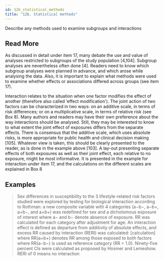 ```yaml
---
id: 12b_statistical_methods
title: "12b. Statistical methods"
---
```

Describe any methods used to examine subgroups and interactions



## Read More

As discussed in detail under item 17, many debate the use and value of analyses restricted to subgroups of the study population [4,104]. Subgroup analyses are nevertheless often done [4]. Readers need to know which subgroup analyses were planned in advance, and which arose while analysing the data. Also, it is important to explain what methods were used to examine whether effects or associations differed across groups (see item 17).

Interaction relates to the situation when one factor modifies the effect of another (therefore also called ‘effect modification'). The joint action of two factors can be characterized in two ways: on an additive scale, in terms of risk differences; or on a multiplicative scale, in terms of relative risk (see Box 8). Many authors and readers may have their own preference about the way interactions should be analysed. Still, they may be interested to know to what extent the joint effect of exposures differs from the separate effects. There is consensus that the additive scale, which uses absolute risks, is more appropriate for public health and clinical decision making [105]. Whatever view is taken, this should be clearly presented to the reader, as is done in the example above [103]. A lay-out presenting separate effects of both exposures as well as their joint effect, each relative to no exposure, might be most informative. It is presented in the example for interaction under item 17, and the calculations on the different scales are explained in Box 8

## Examples

> Sex differences in susceptibility to the 3 lifestyle-related risk factors studied were explored by testing for biological interaction according to Rothman: a new composite variable with 4 categories (a−b−, a−b+, a+b−, and a+b+) was redefined for sex and a dichotomous exposure of interest where a− and b− denote absence of exposure. RR was calculated for each category after adjustment for age. An interaction effect is defined as departure from additivity of absolute effects, and excess RR caused by interaction (RERI) was calculated:
[calculation]
where RR(a+b+) denotes RR among those exposed to both factors where RR(a−b−) is used as reference category (RR = 1.0). Ninety-five percent CIs were calculated as proposed by Hosmer and Lemeshow. RERI of 0 means no interaction